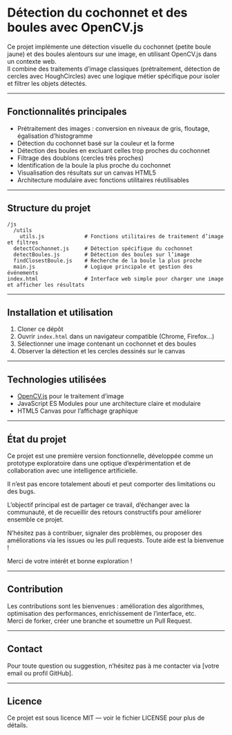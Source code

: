 # Détection du cochonnet et des boules avec OpenCV.js

Ce projet implémente une détection visuelle du cochonnet (petite boule jaune) et des boules alentours sur une image, en utilisant OpenCV.js dans un contexte web.  
Il combine des traitements d’image classiques (prétraitement, détection de cercles avec HoughCircles) avec une logique métier spécifique pour isoler et filtrer les objets détectés.

---

## Fonctionnalités principales

- Prétraitement des images : conversion en niveaux de gris, floutage, égalisation d’histogramme  
- Détection du cochonnet basé sur la couleur et la forme  
- Détection des boules en excluant celles trop proches du cochonnet  
- Filtrage des doublons (cercles très proches)  
- Identification de la boule la plus proche du cochonnet  
- Visualisation des résultats sur un canvas HTML5  
- Architecture modulaire avec fonctions utilitaires réutilisables  

---

## Structure du projet

```
/js
  /utils
    utils.js             # Fonctions utilitaires de traitement d’image et filtres
  detectCochonnet.js     # Détection spécifique du cochonnet
  detectBoules.js        # Détection des boules sur l’image
  findClosestBoule.js    # Recherche de la boule la plus proche
  main.js                # Logique principale et gestion des événements
index.html               # Interface web simple pour charger une image et afficher les résultats
```

---

## Installation et utilisation

1. Cloner ce dépôt  
2. Ouvrir `index.html` dans un navigateur compatible (Chrome, Firefox…)  
3. Sélectionner une image contenant un cochonnet et des boules  
4. Observer la détection et les cercles dessinés sur le canvas  

---

## Technologies utilisées

- [OpenCV.js](https://docs.opencv.org/4.x/d5/d10/tutorial_js_root.html) pour le traitement d’image  
- JavaScript ES Modules pour une architecture claire et modulaire  
- HTML5 Canvas pour l’affichage graphique  

---

## État du projet

Ce projet est une première version fonctionnelle, développée comme un prototype exploratoire dans une optique d’expérimentation et de collaboration avec une intelligence artificielle.

Il n’est pas encore totalement abouti et peut comporter des limitations ou des bugs.

L’objectif principal est de partager ce travail, d’échanger avec la communauté, et de recueillir des retours constructifs pour améliorer ensemble ce projet.

N’hésitez pas à contribuer, signaler des problèmes, ou proposer des améliorations via les issues ou les pull requests. Toute aide est la bienvenue !

Merci de votre intérêt et bonne exploration !

--- 

## Contribution

Les contributions sont les bienvenues : amélioration des algorithmes, optimisation des performances, enrichissement de l’interface, etc.  
Merci de forker, créer une branche et soumettre un Pull Request.

---

## Contact

Pour toute question ou suggestion, n’hésitez pas à me contacter via [votre email ou profil GitHub].

---

## Licence

Ce projet est sous licence MIT — voir le fichier LICENSE pour plus de détails.
